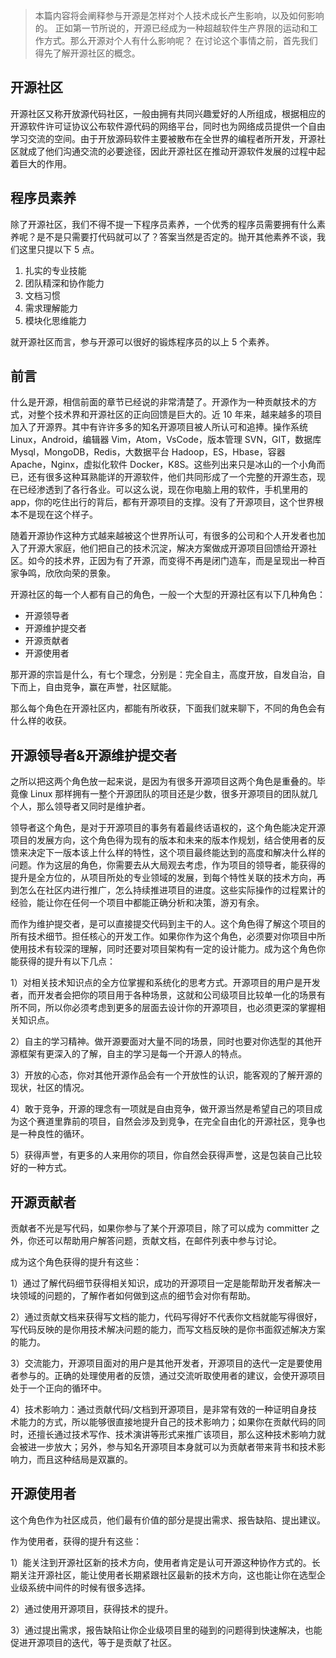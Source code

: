 > 本篇内容将会阐释参与开源是怎样对个人技术成长产生影响，以及如何影响的。
正如第一节所说的，开源已经成为一种超越软件生产界限的运动和工作方式。那么开源对个人有什么影响呢？
在讨论这个事情之前，首先我们得先了解开源社区的概念。

## 开源社区

开源社区又称开放源代码社区，一般由拥有共同兴趣爱好的人所组成，根据相应的开源软件许可证协议公布软件源代码的网络平台，同时也为网络成员提供一个自由学习交流的空间。由于开放源码软件主要被散布在全世界的编程者所开发，开源社区就成了他们沟通交流的必要途径，因此开源社区在推动开源软件发展的过程中起着巨大的作用。

## 程序员素养

除了开源社区，我们不得不提一下程序员素养，一个优秀的程序员需要拥有什么素养呢？是不是只需要打代码就可以了？答案当然是否定的。抛开其他素养不谈，我们这里只提以下 5 点。

1. 扎实的专业技能
2. 团队精深和协作能力
3. 文档习惯
4. 需求理解能力
5. 模块化思维能力

就开源社区而言，参与开源可以很好的锻炼程序员的以上 5 个素养。


## 前言

什么是开源，相信前面的章节已经说的非常清楚了。开源作为一种贡献技术的方式，对整个技术界和开源社区的正向回馈是巨大的。近 10 年来，越来越多的项目加入了开源界。其中有许许多多的知名开源项目被人所认可和追捧。操作系统 Linux，Android，编辑器 Vim，Atom，VsCode，版本管理 SVN，GIT，数据库 Mysql，MongoDB，Redis，大数据平台 Hadoop，ES，Hbase，容器 Apache，Nginx，虚拟化软件 Docker，K8S。这些列出来只是冰山的一个小角而已，还有很多这种耳熟能详的开源软件，他们共同形成了一个完整的开源生态，现在已经渗透到了各行各业。可以这么说，现在你电脑上用的软件，手机里用的 app，你的吃住出行的背后，都有开源项目的支撑。没有了开源项目，这个世界根本不是现在这个样子。

随着开源协作这种方式越来越被这个世界所认可，有很多的公司和个人开发者也加入了开源大家庭，他们把自己的技术沉淀，解决方案做成开源项目回馈给开源社区。如今的技术界，正因为有了开源，而变得不再是闭门造车，而是呈现出一种百家争鸣，欣欣向荣的景象。



开源社区的每一个人都有自己的角色，一般一个大型的开源社区有以下几种角色：

- 开源领导者
- 开源维护提交者
- 开源贡献者
- 开源使用者

那开源的宗旨是什么，有七个理念，分别是：完全自主，高度开放，自发自治，自下而上，自由竞争，赢在声誉，社区赋能。

那么每个角色在开源社区内，都能有所收获，下面我们就来聊下，不同的角色会有什么样的收获。



## 开源领导者&开源维护提交者

之所以把这两个角色放一起来说，是因为有很多开源项目这两个角色是重叠的。毕竟像 Linux 那样拥有一整个开源团队的项目还是少数，很多开源项目的团队就几个人，那么领导者又同时是维护者。

领导者这个角色，是对于开源项目的事务有着最终话语权的，这个角色能决定开源项目的发展方向，这个角色得为现有的版本和未来的版本作规划，结合使用者的反馈来决定下一版本该上什么样的特性，这个项目最终能达到的高度和解决什么样的问题。作为这层的角色，你需要去从大局观去考虑，作为项目的领导者，能获得的提升是全方位的，从项目所处的专业领域的发展，到每个特性关联的技术方向，再到怎么在社区内进行推广，怎么持续推进项目的进度。这些实际操作的过程累计的经验，能让你在任何一个项目中都能正确分析和决策，游刃有余。



而作为维护提交者，是可以直接提交代码到主干的人。这个角色得了解这个项目的所有技术细节。担任核心的开发工作。如果你作为这个角色，必须要对你项目中所使用技术有较深的理解，同时还要对项目架构有一定的设计能力。成为这个角色你能获得的提升有以下几点：

1）对相关技术知识点的全方位掌握和系统化的思考方式。开源项目的用户是开发者，而开发者会把你的项目用于各种场景，这就和公司级项目比较单一化的场景有所不同，所以你必须考虑到更多的层面去设计你的开源项目，也必须更深的掌握相关知识点。

2）自主的学习精神。做开源要面对大量不同的场景，同时也要对你选型的其他开源框架有更深入的了解，自主的学习是每一个开源人的特点。

3）开放的心态，你对其他开源作品会有一个开放性的认识，能客观的了解开源的现状，社区的情况。

4）敢于竞争，开源的理念有一项就是自由竞争，做开源当然是希望自己的项目成为这个赛道里靠前的项目，自然会涉及到竞争，在完全自由化的开源社区，竞争也是一种良性的循环。

5）获得声誉，有更多的人来用你的项目，你自然会获得声誉，这是包装自己比较好的一种方式。



## 开源贡献者

贡献者不光是写代码，如果你参与了某个开源项目，除了可以成为 committer 之外，你还可以帮助用户解答问题，贡献文档，在邮件列表中参与讨论。

成为这个角色获得的提升有这些：

1）通过了解代码细节获得相关知识，成功的开源项目一定是能帮助开发者解决一块领域的问题的，了解作者如何做到这点的细节会对你有帮助。

2）通过贡献文档来获得写文档的能力，代码写得好不代表你文档就能写得很好，写代码反映的是你用技术解决问题的能力，而写文档反映的是你书面叙述解决方案的能力。

3）交流能力，开源项目面对的用户是其他开发者，开源项目的迭代一定是要使用者参与的。正确的处理使用者的反馈，通过交流听取使用者的建议，会使开源项目处于一个正向的循环中。

4）技术影响力：通过贡献代码/文档到开源项目，是非常有效的一种证明自身技术能力的方式，所以能够很直接地提升自己的技术影响力；如果你在贡献代码的同时，还擅长通过技术写作、技术演讲等形式来推广该项目，那么这种技术影响力就会被进一步放大；另外，参与知名开源项目本身就可以为贡献者带来背书和技术影响力，而且这种结局是双赢的。



## 开源使用者

这个角色作为社区成员，他们最有价值的部分是提出需求、报告缺陷、提出建议。

作为使用者，获得的提升有这些：

1）能关注到开源社区新的技术方向，使用者肯定是认可开源这种协作方式的。长期关注开源社区，能让使用者长期紧跟社区最新的技术方向，这也能让你在选型企业级系统中间件的时候有很多选择。

2）通过使用开源项目，获得技术的提升。

3）通过提出需求，报告缺陷让你企业级项目里的碰到的问题得到快速解决，也能促进开源项目的迭代，等于是贡献了社区。



